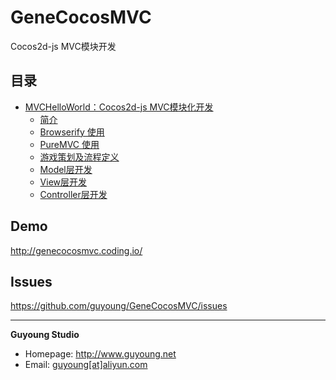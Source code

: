 GeneCocosMVC
============

Cocos2d-js MVC模块开发

## 目录

- [MVCHelloWorld：Cocos2d-js MVC模块化开发](/MVCHelloWorld/)
    - [简介](/MVCHelloWorld-Part01/)
    - [Browserify 使用](/MVCHelloWorld-Part02/)
    - [PureMVC 使用](/MVCHelloWorld-Part03/)
    - [游戏策划及流程定义](/MVCHelloWorld-Part04/)
    - [Model层开发](/MVCHelloWorld-Part05/)
    - [View层开发](/MVCHelloWorld-Part06/)                    
    - [Controller层开发](/MVCHelloWorld-Part07/)


## Demo

http://genecocosmvc.coding.io/

## Issues

https://github.com/guyoung/GeneCocosMVC/issues

--------------------------------------------------

**Guyoung Studio**
 + Homepage: <a href="http://www.guyoung.net" target="_blank">http://www.guyoung.net</a>
 + Email:    <a href="mailto:&#103;&#117;&#121;&#111;&#117;&#110;&#103;&#64;&#97;&#108;&#105;&#121;&#117;&#110;&#46;&#99;&#111;&#109;" target="_blank">guyoung[at]aliyun.com</a>
